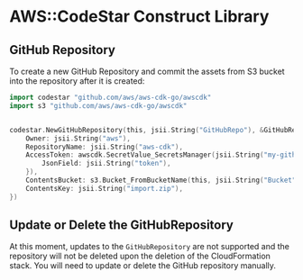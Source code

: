 # AWS::CodeStar Construct Library

## GitHub Repository

To create a new GitHub Repository and commit the assets from S3 bucket into the repository after it is created:

```go
import codestar "github.com/aws/aws-cdk-go/awscdk"
import s3 "github.com/aws/aws-cdk-go/awscdk"


codestar.NewGitHubRepository(this, jsii.String("GitHubRepo"), &GitHubRepositoryProps{
	Owner: jsii.String("aws"),
	RepositoryName: jsii.String("aws-cdk"),
	AccessToken: awscdk.SecretValue_SecretsManager(jsii.String("my-github-token"), &SecretsManagerSecretOptions{
		JsonField: jsii.String("token"),
	}),
	ContentsBucket: s3.Bucket_FromBucketName(this, jsii.String("Bucket"), jsii.String("bucket-name")),
	ContentsKey: jsii.String("import.zip"),
})
```

## Update or Delete the GitHubRepository

At this moment, updates to the `GitHubRepository` are not supported and the repository will not be deleted upon the deletion of the CloudFormation stack. You will need to update or delete the GitHub repository manually.

